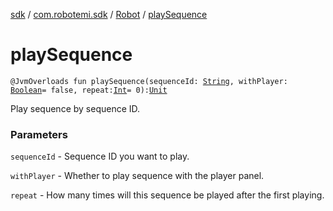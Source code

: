 [sdk](../../index.md) / [com.robotemi.sdk](../index.md) / [Robot](index.md) / [playSequence](./play-sequence.md)

# playSequence

`@JvmOverloads fun playSequence(sequenceId: `[`String`](https://kotlinlang.org/api/latest/jvm/stdlib/kotlin/-string/index.html)`, withPlayer: `[`Boolean`](https://kotlinlang.org/api/latest/jvm/stdlib/kotlin/-boolean/index.html)` = false, repeat: `[`Int`](https://kotlinlang.org/api/latest/jvm/stdlib/kotlin/-int/index.html)` = 0): `[`Unit`](https://kotlinlang.org/api/latest/jvm/stdlib/kotlin/-unit/index.html)

Play sequence by sequence ID.

### Parameters

`sequenceId` - Sequence ID you want to play.

`withPlayer` - Whether to play sequence with the player panel.

`repeat` - How many times will this sequence be played after the first playing.
